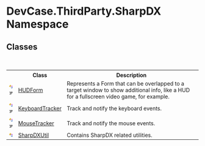 # DevCase.ThirdParty.SharpDX Namespace
 




## Classes
&nbsp;<table><tr><th></th><th>Class</th><th>Description</th></tr><tr><td>![Public class](media/pubclass.gif "Public class")![Code example](media/CodeExample.png "Code example")</td><td><a href="T_DevCase_ThirdParty_SharpDX_HUDForm">HUDForm</a></td><td>
Represents a Form that can be overlapped to a target window to show additional info, like a HUD for a fullscreen video game, for example.</td></tr><tr><td>![Public class](media/pubclass.gif "Public class")![Code example](media/CodeExample.png "Code example")</td><td><a href="T_DevCase_ThirdParty_SharpDX_KeyboardTracker">KeyboardTracker</a></td><td>
Track and notify the keyboard events.</td></tr><tr><td>![Public class](media/pubclass.gif "Public class")![Code example](media/CodeExample.png "Code example")</td><td><a href="T_DevCase_ThirdParty_SharpDX_MouseTracker">MouseTracker</a></td><td>
Track and notify the mouse events.</td></tr><tr><td>![Public class](media/pubclass.gif "Public class")</td><td><a href="T_DevCase_ThirdParty_SharpDX_SharpDXUtil">SharpDXUtil</a></td><td>
Contains SharpDX related utilities.</td></tr></table>&nbsp;
